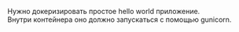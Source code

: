 Нужно докеризировать простое hello world приложение.   
Внутри контейнера оно должно запускаться с помощью gunicorn.





